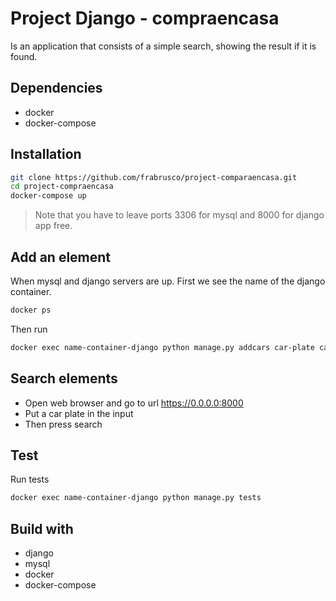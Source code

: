 # Project Django - compraencasa

Is an application that consists of a simple search, showing the result if it is found.

## Dependencies
- docker
- docker-compose


## Installation
```sh
git clone https://github.com/frabrusco/project-comparaencasa.git
cd project-compraencasa
docker-compose up
```
> Note that you have to leave ports 3306 for mysql and 8000 for django app free.

## Add an element
When mysql and django servers are up.
First we see the name of the django container.
```sh
docker ps
```
Then run
```sh
docker exec name-container-django python manage.py addcars car-plate car-name
```

## Search elements
- Open web browser and go to url https://0.0.0.0:8000
- Put a car plate in the input
- Then press search

## Test 
Run tests
```sh
docker exec name-container-django python manage.py tests
```

## Build with
- django
- mysql
- docker
- docker-compose
